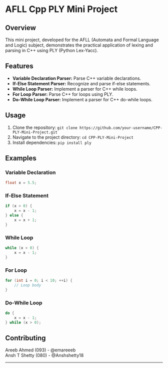 # AFLL Cpp PLY Mini Project

## Overview

This mini project, developed for the AFLL (Automata and Formal Language and Logic) subject, demonstrates the practical application of lexing and parsing in C++ using PLY (Python Lex-Yacc).

## Features

- **Variable Declaration Parser:** Parse C++ variable declarations.
- **If-Else Statement Parser:** Recognize and parse if-else statements.
- **While Loop Parser:** Implement a parser for C++ while loops.
- **For Loop Parser:** Parse C++ for loops using PLY.
- **Do-While Loop Parser:** Implement a parser for C++ do-while loops.

## Usage

1. Clone the repository: `git clone https://github.com/your-username/CPP-PLY-Mini-Project.git`
2. Navigate to the project directory: `cd CPP-PLY-Mini-Project`
3. Install dependencies: `pip install ply`

## Examples

### Variable Declaration

```cpp
float x = 5.5;
```

### If-Else Statement

```cpp
if (x > 0) {
    x = x - 1;
} else {
    x = x + 1;
}
```

### While Loop

```cpp
while (x > 0) {
    x = x - 1;
}
```

### For Loop

```cpp
for (int i = 0; i < 10; ++i) {
    // Loop body
}
```

### Do-While Loop

```cpp
do {
    x = x - 1;
} while (x > 0);
```

## Contributing

Areeb Ahmed (093) - @emareeeb  <br>
Ansh T Shetty (080) - @Anshshetty18

---
